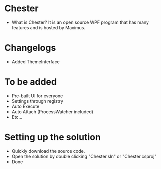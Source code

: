 # Chester
- What is Chester? It is an open source WPF program that has many features and is hosted by Maximus.

# Changelogs
- Added ThemeInterface

# To be added
- Pre-built UI for everyone
- Settings through registry
- Auto Execute
- Auto Attach (ProcessWatcher included)
- Etc...

# Setting up the solution
- Quickly download the source code.
- Open the solution by double clicking "Chester.sln" or "Chester.csproj"
- Done
